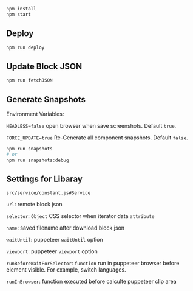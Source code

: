 
```sh
npm install
npm start

```

## Deploy
```sh
npm run deploy
```

## Update Block JSON
```sh
npm run fetchJSON
```

## Generate Snapshots
Environment Variables:

`HEADLESS=false` open browser when save screenshots. Default `true`.

`FORCE_UPDATE=true` Re-Generate all component snapshots. Default `false`.

```sh
npm run snapshots
# or
npm run snapshots:debug
```

## Settings for Libaray
`src/service/constant.js#Service`

`url`: remote block json

`selector`: `Object` CSS selector when iterator data `attribute`

`name`: saved filename after download block json

`waitUntil`: puppeteer `waitUntil` option

`viewport`: puppeteer `viewport` option

`runBeforeWaitForSelector`: `function` run in puppeteer browser before element visible. For example, switch languages.

`runInBrowser`: function executed before calculte puppeteer clip area

